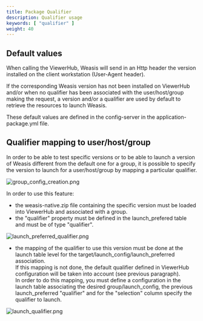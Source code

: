```yaml
---
title: Package Qualifier
description: Qualifier usage
keywords: [ "qualifier" ]
weight: 40
---
```


## Default values

When calling the ViewerHub, Weasis will send in an Http header the version installed on the client workstation (User-Agent header).

If the corresponding Weasis version has not been installed on ViewerHub and/or when no qualifier has been associated with the user/host/group making the request, a version and/or a qualifier are used by default to retrieve the resources to launch Weasis.

These default values are defined in the config-server in the application-package.yml file.

## Qualifier mapping to user/host/group

In order to be able to test specific versions or to be able to launch a version of Weasis different from the default one for a group, it is possible to specify the version to launch for a user/host/group by mapping a particular qualifier.

![group_config_creation.png](/viewer-hub/qualifier/group_config_creation.png)

In order to use this feature:
- the weasis-native.zip file containing the specific version must be loaded into ViewerHub and associated with a group.
- the "qualifier" property must be defined in the launch_prefered table and must be of type "qualifier".

![launch_preferred_qualifier.png](/viewer-hub/qualifier/launch_preferred_qualifier.png)

- the mapping of the qualifier to use this version must be done at the launch table level for the target/launch_config/launch_preferred association. <br/>
If this mapping is not done, the default qualifier defined in ViewerHub configuration will be taken into account (see previous paragraph). <br/>
In order to do this mapping, you must define a configuration in the launch table associating the desired group/launch_config, the previous launch_preferred "qualifier" and for the "selection" column specify the qualifier to launch.

![launch_qualifier.png](/viewer-hub/qualifier/launch_qualifier.png)